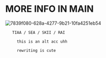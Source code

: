 # MORE INFO IN MAIN


![7839f080-628a-4277-9b21-10fa4251eb54](https://github.com/user-attachments/assets/de842701-276a-490e-9b10-b10ccef33b2d)

       TIAA / SEA / SKII / RAI
       
         this is an alt acc uhh
   
         rewriting is cute
 





